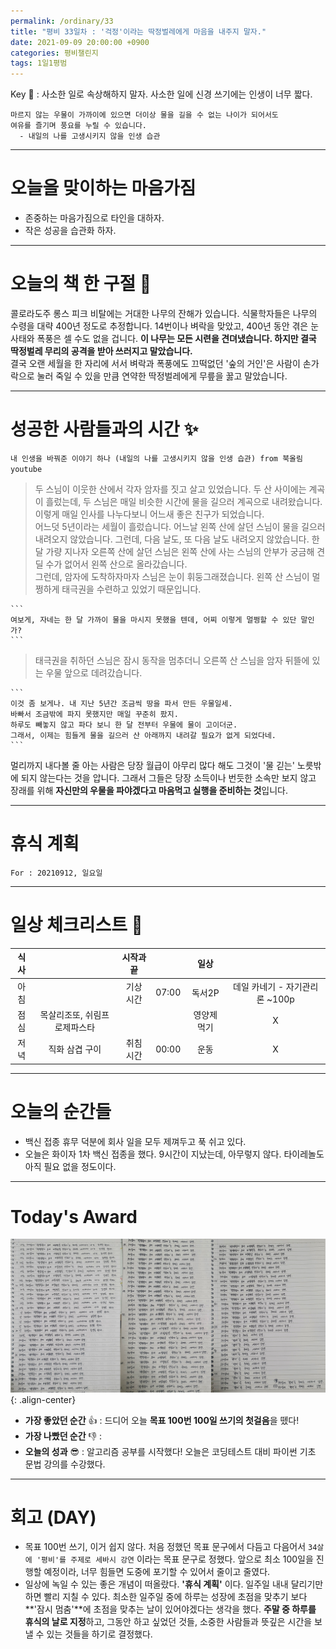 ```yaml
---
permalink: /ordinary/33
title: "평비 33일차 : '걱정'이라는 딱정벌레에게 마음을 내주지 말자."
date: 2021-09-09 20:00:00 +0900
categories: 평비챌린지
tags: 1일1평범
---  
```

Key 🔑 : 사소한 일로 속상해하지 말자. 사소한 일에 신경 쓰기에는 인생이 너무 짧다.  
```
마르지 않는 우물이 가까이에 있으면 더이상 물을 길을 수 없는 나이가 되어서도
여유를 즐기며 풍요를 누릴 수 있습니다.
  - 내일의 나를 고생시키지 않을 인생 습관
```

---
# 오늘을 맞이하는 마음가짐
- 존중하는 마음가짐으로 타인을 대하자.
- 작은 성공을 습관화 하자.

---
# 오늘의 책 한 구절 📕
콜로라도주 롱스 피크 비탈에는 거대한 나무의 잔해가 있습니다. 식물학자들은 나무의 수령을 대략 400년 정도로 추정합니다. 14번이나 벼락을 맞았고, 400년 동안 겪은 눈사태와 폭풍은 셀 수도 없을 겁니다. **이 나무는 모든 시련을 견뎌냈습니다. 하지만 결국 딱정벌레 무리의 공격을 받아 쓰러지고 말았습니다.**  
결국 오랜 세월을 한 자리에 서서 벼락과 폭풍에도 끄떡없던 '숲의 거인'은 사람이 손가락으로 눌러 죽일 수 있을 만큼 연약한 딱정벌레에게 무릎을 꿇고 말았습니다.

---
# 성공한 사람들과의 시간 ✨
`내 인생을 바꿔준 이야기 하나 (내일의 나를 고생시키지 않을 인생 습관) from 북올림 youtube`  
> 두 스님이 이웃한 산에서 각자 암자를 짓고 살고 있었습니다. 두 산 사이에는 계곡이 흘렀는데, 두 스님은 매일 비슷한 시간에 물을 길으러 계곡으로 내려왔습니다. 이렇게 매일 인사를 나누다보니 어느새 좋은 친구가 되었습니다.  
> 어느덧 5년이라는 세월이 흘렀습니다. 어느날 왼쪽 산에 살던 스님이 물을 길으러 내려오지 않았습니다. 그런데, 다음 날도, 또 다음 날도 내려오지 않았습니다. 한달 가량 지나자 오른쪽 산에 살던 스님은 왼쪽 산에 사는 스님의 안부가 궁금해 견딜 수가 없어서 왼쪽 산으로 올라갔습니다.  
> 그런데, 암자에 도착하자마자 스님은 눈이 휘둥그래졌습니다. 왼쪽 산 스님이 멀쩡하게 태극권을 수련하고 있었기 때문입니다.

    ```
    여보게, 자네는 한 달 가까이 물을 마시지 못했을 텐데, 어찌 이렇게 멀쩡할 수 있단 말인가?
    ```

> 태극권을 취하던 스님은 잠시 동작을 멈추더니 오른쪽 산 스님을 암자 뒤뜰에 있는 우물 앞으로 데려갔습니다.

    ```
    이것 좀 보게나. 내 지난 5년간 조금씩 땅을 파서 만든 우물일세.
    바빠서 조금밖에 파지 못했지만 매일 꾸준히 팠지.
    하루도 빼놓지 않고 파다 보니 한 달 전부터 우물에 물이 고이더군.
    그래서, 이제는 힘들게 물을 길으러 산 아래까지 내려갈 필요가 없게 되었다네.
    ```

멀리까지 내다볼 줄 아는 사람은 당장 월급이 아무리 많다 해도 그것이 '물 긷는' 노릇밖에 되지 않는다는 것을 압니다. 그래서 그들은 당장 소득이나 번듯한 소속만 보지 않고 장래를 위해 **자신만의 우물을 파야겠다고 마음먹고 실행을 준비하는 것**입니다.

---
# 휴식 계획
`For : 20210912, 일요일`  

---
# 일상 체크리스트 📃

| 식사 |  | 시작과 끝 |  | 일상 |  |
|:----:|:----:|:----:|:----:|:----:|:----:|
| 아침 |  | 기상 시간 | 07:00 | 독서2P | 데일 카네기 - 자기관리론 ~100p |
| 점심 | 목살리조또, 쉬림프로제파스타 |  |  | 영양제 먹기 | X |
| 저녁 | 직화 삼겹 구이 | 취침 시간 | 00:00 | 운동 | X |

---
# 오늘의 순간들
- 백신 접종 휴무 덕분에 회사 일을 모두 제껴두고 푹 쉬고 있다.  
- 오늘은 화이자 1차 백신 접종을 했다. 9시간이 지났는데, 아무렇지 않다. 타이레놀도 아직 필요 없을 정도이다.  

---
# Today's Award
![목표 100번 100일 쓰기의 시작][100x100]{: .align-center}
- **가장 좋았던 순간** 👍 : 드디어 오늘 **목표 100번 100일 쓰기의 첫걸음**을 뗐다!  
- **가장 나빴던 순간** 👎 :  
- **오늘의 성과** 😎 : 알고리즘 공부를 시작했다! 오늘은 코딩테스트 대비 파이썬 기초 문법 강의를 수강했다.

---
# 회고 (DAY)
- 목표 100번 쓰기, 이거 쉽지 않다. 처음 정했던 목표 문구에서 다듬고 다음어서 `34살에 '평비'를 주제로 세바시 강연` 이라는 목표 문구로 정했다. 앞으로 최소 100일을 진행할 예정이라, 너무 힘들면 도중에 포기할 수 있어서 줄이고 줄였다.  
- 일상에 녹일 수 있는 좋은 개념이 떠올랐다. **'휴식 계획'** 이다. 일주일 내내 달리기만 하면 빨리 지칠 수 있다. 최소한 일주일 중에 하루는 성장에 초점을 맞추기 보다 **'잠시 멈춤'**에 초점을 맞추는 날이 있어야겠다는 생각을 했다. **주말 중 하루를 휴식의 날로 지정**하고, 그동안 하고 싶었던 것들, 소중한 사람들과 뜻깊은 시간을 보낼 수 있는 것들을 하기로 결정했다.

[100x100]: ../../../assets/images/post/Ordinary/100x100_1st.png
